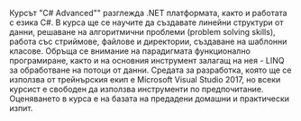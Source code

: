 Курсът "C# Advanced"" разглежда .NET платформата, както и работата с езика C#. В курса ще се научите да създавате линейни структури от данни, решаване на алгоритмични проблеми (problem solving skills), работа със стриймове, файлове и директории, създаване на шаблонни класове. Обръща се внимание на парадигмата функционално програмиране, както и на основния инструмент залагащ на нея - LINQ за обработване на потоци от данни. Средата за разработка, която ще се използва от трейнърския екип е Microsoft Visual Studio 2017, но всеки курсист е свободен да използва инструменти по предпочитание. Оценяването в курса е на базата на предадени домашни и практически изпит.